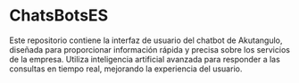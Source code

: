 # ChatsBotsES
Este repositorio contiene la interfaz de usuario del chatbot de Akutangulo, diseñada para proporcionar información rápida y precisa sobre los servicios de la empresa. Utiliza inteligencia artificial avanzada para responder a las consultas en tiempo real, mejorando la experiencia del usuario.
